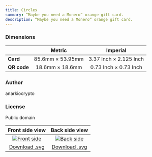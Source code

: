 ```yaml
---
title: Circles
summary: “Maybe you need a Monero“ orange gift card.
description: “Maybe you need a Monero“ orange gift card.
---
```


### Dimensions

|    | Metric | Imperial |
|----|:-----------:|:------:|
| **Card** | 85.6mm &times; 53.95mm | 3.37 Inch &times; 2.125 Inch |
| **QR code** | 18.6mm &times; 18.6mm | 0.73 Inch &times; 0.73 Inch |

### Author

anarkiocrypto

### License

Public domain

| Front side view | Back side view |
|:---------------:|:--------------:|
| [![Front side](/templates/circles/front.png)](/templates/circles/front.png) | [![Back side](/templates/circles/back.png)](/templates/circles/back.png) |
| [Download .svg](/templates/circles/front.svg) | [Download .svg](/templates/circles/back.svg) |
